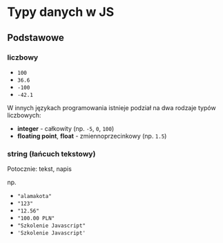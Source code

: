 # Typy danych w JS

## Podstawowe

### liczbowy
* `100`
* `36.6`
* `-100`
* `-42.1`
  
W innych językach programowania istnieje podział na dwa rodzaje typów liczbowych:
- **integer** - całkowity (np. `-5`, `0`, `100`)
- **floating point**, **float** - zmiennoprzecinkowy (np. `1.5`)

### string (łańcuch tekstowy)
Potocznie: tekst, napis

np.
* `"alamakota"`
* `"123"`
* `"12.56"`
* `"100.00 PLN"`
* `"Szkolenie Javascript"`
* `'Szkolenie Javascript'`
